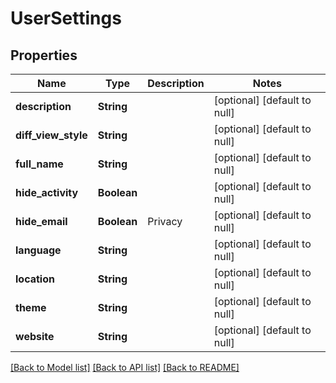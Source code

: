 # UserSettings
## Properties

| Name | Type | Description | Notes |
|------------ | ------------- | ------------- | -------------|
| **description** | **String** |  | [optional] [default to null] |
| **diff\_view\_style** | **String** |  | [optional] [default to null] |
| **full\_name** | **String** |  | [optional] [default to null] |
| **hide\_activity** | **Boolean** |  | [optional] [default to null] |
| **hide\_email** | **Boolean** | Privacy | [optional] [default to null] |
| **language** | **String** |  | [optional] [default to null] |
| **location** | **String** |  | [optional] [default to null] |
| **theme** | **String** |  | [optional] [default to null] |
| **website** | **String** |  | [optional] [default to null] |

[[Back to Model list]](../README.md#documentation-for-models) [[Back to API list]](../README.md#documentation-for-api-endpoints) [[Back to README]](../README.md)

